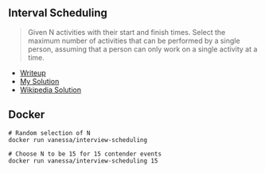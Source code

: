 ## Interval Scheduling

> Given N activities with their start and finish times. Select the maximum number of activities that can be performed by a single person, assuming that a person can only work on a single activity at a time.

 - [Writeup](https://vsoch.github.io/2018/interval-scheduling/)
 - [My Solution](main.py)
 - [Wikipedia Solution](https://en.wikipedia.org/wiki/Interval_scheduling)


## Docker

```
# Random selection of N
docker run vanessa/interview-scheduling

# Choose N to be 15 for 15 contender events
docker run vanessa/interview-scheduling 15
```
